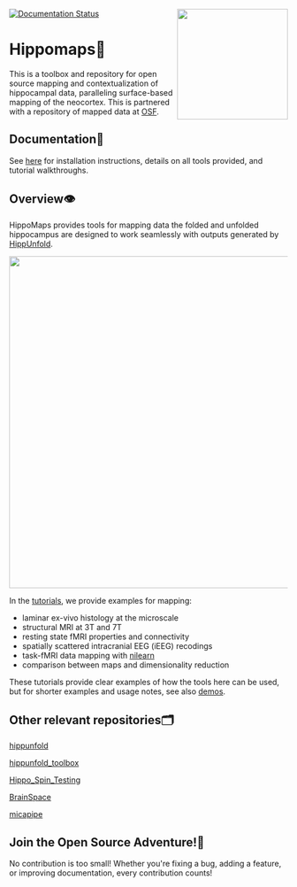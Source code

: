 [![Documentation Status](https://readthedocs.org/projects/hippomaps/badge/?version=latest)](https://hippomaps.readthedocs.io/en/latest/?badge=latest)
<img align="right" width="200" src="https://github.com/MICA-MNI/hippomaps/blob/master/docs/source/HMlogo1.png">


Hippomaps🍤
=====================================
This is a toolbox and repository for open source mapping and contextualization of hippocampal data, paralleling surface-based mapping of the neocortex. This is partnered with a repository of mapped data at [OSF](https://osf.io/92p34/).


Documentation📝
-------------------------------------

See [here](https://hippomaps.readthedocs.io/en/latest/) for installation instructions, details on all tools provided, and tutorial walkthroughs. 

Overview👁️
-------------------------------------

HippoMaps provides tools for mapping data the folded and unfolded hippocampus are designed to work seamlessly with outputs generated by [HippUnfold](https://github.com/khanlab/hippunfold/). 

<img width="600" src="https://github.com/MICA-MNI/hippomaps/blob/master/docs/source/HMfig1.png">

In the [tutorials](https://github.com/jordandekraker/hippomaps/tree/master/tutorials/), we provide examples for mapping:

- laminar ex-vivo histology at the microscale
- structural MRI at 3T and 7T
- resting state fMRI properties and connectivity 
- spatially scattered intracranial EEG (iEEG) recodings
- task-fMRI data mapping with [nilearn](https://nilearn.github.io/stable/)
- comparison between maps and dimensionality reduction

These tutorials provide clear examples of how the tools here can be used, but for shorter examples and usage notes, see also [demos](https://github.com/jordandekraker/hippomaps/tree/master/hippomaps/demos/).

Other relevant repositories🗂️
-------------------------------------

[hippunfold](https://github.com/khanlab/hippunfold/)

[hippunfold_toolbox](https://github.com/jordandekraker/hippunfold_toolbox/)

[Hippo_Spin_Testing](https://github.com/Bradley-Karat/Hippo_Spin_Testing/)

[BrainSpace](https://github.com/MICA-MNI/BrainSpace/)

[micapipe](https://github.com/MICA-MNI/micapipe/)


Join the Open Source Adventure!🚀
-------------------------------------
No contribution is too small! Whether you're fixing a bug, adding a feature, or improving documentation, every contribution counts!  
